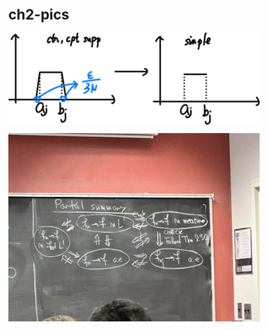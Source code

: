 # ch2-pics

![image-20250219092808932](ch2-pics.assets/image-20250219092808932.png)



![Screenshot 2025-01-31 at 10.16.11](ch2-pics.assets/33151739204904_.pic.jpg)



